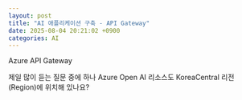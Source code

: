 ```yaml
---
layout: post
title: "AI 애플리케이션 구축 - API Gateway"
date: 2025-08-04 20:21:02 +0900
categories: AI
---
```


Azure API Gateway

제일 많이 듣는 질문 중에 하나
Azure Open AI 리소스도 KoreaCentral 리전(Region)에 위치해 있나요?
